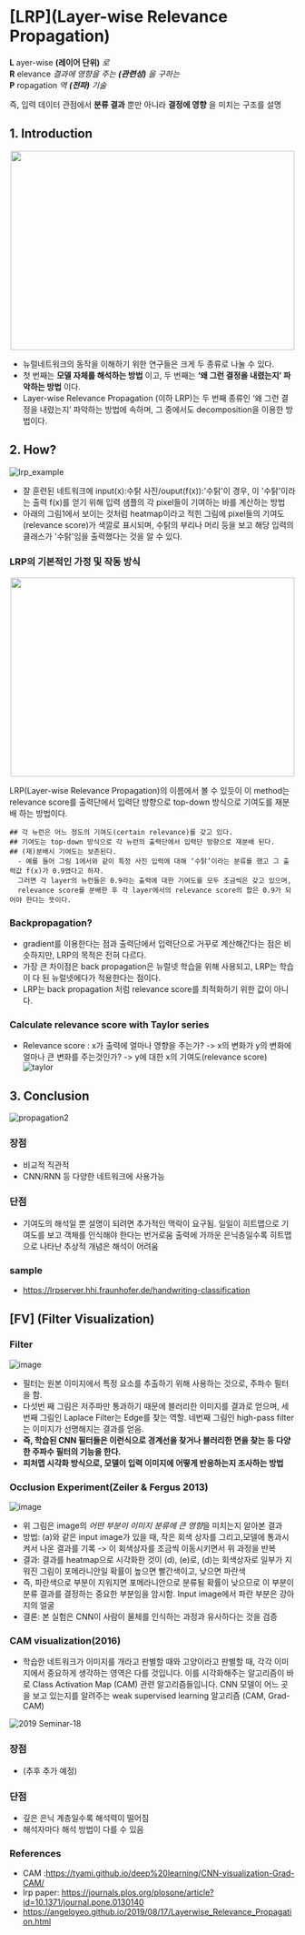 # [LRP](Layer-wise Relevance Propagation)

**L** ayer-wise    **(레이어 단위)** *로* <br>
**R** elevance    *결과에 영향을 주는 **(관련성)** 을 구하는* <br>
**P** ropagation  *역 **(전파)** 기술* <br>

즉, 입력 데이터 관점에서 **분류 결과** 뿐만 아니라 **결정에 영향** 을 미치는 구조를 설명
## 1. Introduction 
<center> <img src="./img/intro.png" width="500" height="350"/> </center>

- 뉴럴네트워크의 동작을 이해하기 위한 연구들은 크게 두 종류로 나눌 수 있다. 
- 첫 번째는 **모델 자체를 해석하는 방법** 이고, 두 번째는 **‘왜 그런 결정을 내렸는지’ 파악하는 방법** 이다.
- Layer-wise Relevance Propagation (이하 LRP)는 두 번째 종류인 ‘왜 그런 결정을 내렸는지’ 파악하는 방법에 속하며, 그 중에서도 decomposition을 이용한 방법이다.

## 2. How?
![lrp_example](./img/example_1_rooster.png)

- 잘 훈련된 네트워크에 input(x):수탉 사진/ouput(f(x)):'수탉'이 경우, 이 '수탉'이라는 출력 f(x)를 얻기 위해 입력 샘플의 각 pixel들이 기여하는 바를 계산하는 방법
- 아래의 그림1에서 보이는 것처럼 heatmap이라고 적힌 그림에 pixel들의 기여도(relevance score)가 색깔로 표시되며, 수탉의 부리나 머리 등을 보고 해당 입력의 클래스가 '수탉'임을 출력했다는 것을 알 수 있다.

### LRP의 기본적인 가정 및 작동 방식
<center> <img src="./img/relevance_propagation.png" width="500" height="350"/> </center>

LRP(Layer-wise Relevance Propagation)의 이름에서 볼 수 있듯이 이 method는 relevance score를 출력단에서 입력단 방향으로 top-down 방식으로 기여도를 재분배 하는 방법이다.
<br>
~~~
## 각 뉴런은 어느 정도의 기여도(certain relevance)를 갖고 있다.
## 기여도는 top-down 방식으로 각 뉴런의 출력단에서 입력단 방향으로 재분배 된다.
## (재)분배시 기여도는 보존된다.
  - 예를 들어 그림 1에서와 같이 특정 사진 입력에 대해 ‘수탉’이라는 분류를 했고 그 출력값 f(x)가 0.9였다고 하자.
  그러면 각 layer의 뉴런들은 0.9라는 출력에 대한 기여도를 모두 조금씩은 갖고 있으며,
  relevance score를 분배한 후 각 layer에서의 relevance score의 합은 0.9가 되어야 한다는 뜻이다.
~~~

### Backpropagation?
- gradient를 이용한다는 점과 출력단에서 입력단으로 거꾸로 계산해간다는 점은 비슷하지만, LRP의 목적은 전혀 다르다.
- 가장 큰 차이점은 back propagation은 뉴럴넷 학습을 위해 사용되고, LRP는 학습이 다 된 뉴럴넷에다가 적용한다는 점이다.
- LRP는 back propagation 처럼 relevance score를 최적화하기 위한 값이 아니다.

### Calculate relevance score with Taylor series
- Relevance score : x가 출력에 얼마나 영향을 주는가? -> x의 변화가 y의 변화에 얼마나 큰 변화를 주는것인가? -> y에 대한 x의 기여도(relevance score)
![taylor](./img/taylor.jpg)

## 3. Conclusion
![propagation2](./img/relevance_propagation2.png)


### 장점
- 비교적 직관적
- CNN/RNN 등 다양한 네트워크에 사용가능 

### 단점
- 기여도의 해석일 뿐 설명이 되려면 추가적인 맥락이 요구됨. 일일이 히트맵으로 기여도를 보고 객체를 인식해야 한다는 번거로움
출력에 가까운 은닉층일수록 히트맵으로 나타난 추상적 개념은 해석이 어려움

### sample
- https://lrpserver.hhi.fraunhofer.de/handwriting-classification


## [FV] (Filter Visualization)

### Filter
![image](https://user-images.githubusercontent.com/12220234/142094772-7d22112a-fe88-4fa3-ae42-bf14a74e7d75.png)
- 필터는 원본 이미지에서 특정 요소를 추출하기 위해 사용하는 것으로, 주파수 필터을 함.
- 다섯번 째 그림은 저주파만 통과하기 때문에 블러리한 이미지를 결과로 얻으며, 세번째 그림인 Laplace Filter는 Edge를 찾는 역할. 네번째 그림인 high-pass filter는 이미지가 선명해지는 결과를 얻음.
- **즉, 학습된 CNN 필터들은 이런식으로 경계선을 찾거나 블러리한 면을 찾는 등 다양한 주파수 필터의 기능을 한다.**
- **피처맵 시각화 방식으로, 모델이 입력 이미지에 어떻게 반응하는지 조사하는 방법**

### Occlusion Experiment(Zeiler & Fergus 2013)
![image](https://user-images.githubusercontent.com/12220234/142085160-81dd04e3-489a-4dc5-9aa0-af6f067cc23d.png)
- 위 그림은 image의 *어떤 부분이 이미지 분류에 큰 영향*을 미치는지 알아본 결과
- 방법: (a)와 같은 input image가 있을 때, 작은 회색 상자를 그리고,모델에 통과시켜서 나온 결과를 기록 -> 이 회색상자를 조금씩 이동시키면서 위 과정을 반복 
- 결과: 결과를 heatmap으로 시각화한 것이 (d), (e)로, (d)는 회색상자로 일부가 지워진 그림이 포메라니안일 확률이 높으면 빨간색이고, 낮으면 파란색
- 즉, 파란색으로 부분이 지워지면 포메라니안으로 분류될 확률이 낮으므로 이 부분이 분류 결과를 결정하는 중요한 부분임을 암시함. Input image에서 파란 부분은 강아지의 얼굴
- 결론: 본 실험은 CNN이 사람이 물체를 인식하는 과정과 유사하다는 것을 검증

### CAM visualization(2016)
- 학습한 네트워크가 이미지를 개라고 판별할 때와 고양이라고 판별할 때, 각각 이미지에서 중요하게 생각하는 영역은 다를 것입니다. 이를 시각화해주는 알고리즘이 바로 Class Activation Map (CAM) 관련 알고리즘들입니다. CNN 모델이 어느 곳을 보고 있는지를 알려주는 weak supervised learning 알고리즘 (CAM, Grad-CAM)

![2019 Seminar-18](https://user-images.githubusercontent.com/12220234/142095727-483622ea-9fcb-433e-af6e-436492593769.jpg)

### 장점
- (추후 추가 예정)

### 단점
- 깊은 은닉 계층일수록 해석력이 떨어짐
- 해석자마다 해석 방법이 다를 수 있음

### References
- CAM :https://tyami.github.io/deep%20learning/CNN-visualization-Grad-CAM/
- lrp paper: https://journals.plos.org/plosone/article?id=10.1371/journal.pone.0130140
- https://angeloyeo.github.io/2019/08/17/Layerwise_Relevance_Propagation.html

